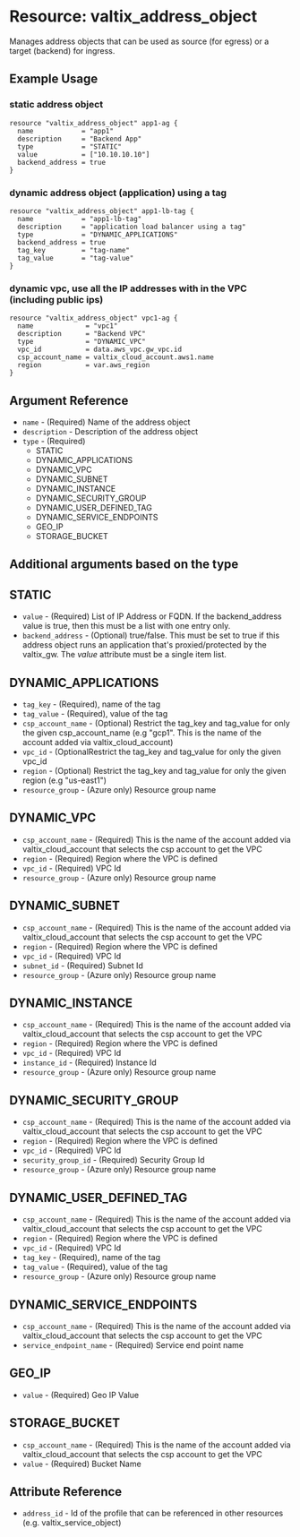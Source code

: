 # Resource: valtix_address_object
Manages address objects that can be used as source (for egress) or a target (backend) for ingress.

## Example Usage

### static address object
```hcl
resource "valtix_address_object" app1-ag {
  name            = "app1"
  description     = "Backend App"
  type            = "STATIC"
  value           = ["10.10.10.10"]
  backend_address = true
}
```

### dynamic address object (application) using a tag
```hcl
resource "valtix_address_object" app1-lb-tag {
  name            = "app1-lb-tag"
  description     = "application load balancer using a tag"
  type            = "DYNAMIC_APPLICATIONS"
  backend_address = true
  tag_key         = "tag-name"
  tag_value       = "tag-value"
}
```

### dynamic vpc, use all the IP addresses with in the VPC (including public ips)
```hcl
resource "valtix_address_object" vpc1-ag {
  name             = "vpc1"
  description      = "Backend VPC"
  type             = "DYNAMIC_VPC"
  vpc_id           = data.aws_vpc.gw_vpc.id
  csp_account_name = valtix_cloud_account.aws1.name
  region           = var.aws_region
}
```

## Argument Reference

* `name` - (Required) Name of the address object
* `description` - Description of the address object
* `type` - (Required)
    * STATIC
    * DYNAMIC_APPLICATIONS
    * DYNAMIC_VPC
    * DYNAMIC_SUBNET
    * DYNAMIC_INSTANCE
    * DYNAMIC_SECURITY_GROUP
    * DYNAMIC_USER_DEFINED_TAG
    * DYNAMIC_SERVICE_ENDPOINTS
    * GEO_IP
    * STORAGE_BUCKET

## Additional arguments based on the type

## STATIC

* `value` - (Required) List of IP Address or FQDN. If the backend_address value is true, then this must be a list with one entry only.
* `backend_address` - (Optional) true/false. This must be set to true if this address object runs an application that's proxied/protected by the valtix_gw. The *value* attribute must be a single item list.

## DYNAMIC_APPLICATIONS

* `tag_key` - (Required), name of the tag
* `tag_value` - (Required), value of the tag
* `csp_account_name` - (Optional) Restrict the tag_key and tag_value for only the given csp_account_name (e.g "gcp1". This is the name of the account added via valtix_cloud_account)
* `vpc_id` - (OptionalRestrict the tag_key and tag_value for only the given vpc_id
* `region` - (Optional) Restrict the tag_key and tag_value for only the given region (e.g "us-east1")
* `resource_group` - (Azure only) Resource group name

## DYNAMIC_VPC

* `csp_account_name` - (Required) This is the name of the account added via valtix_cloud_account that selects the csp account to get the VPC
* `region` - (Required) Region where the VPC is defined
* `vpc_id` - (Required) VPC Id
* `resource_group` - (Azure only) Resource group name

## DYNAMIC_SUBNET

* `csp_account_name` - (Required) This is the name of the account added via valtix_cloud_account that selects the csp account to get the VPC
* `region` - (Required) Region where the VPC is defined
* `vpc_id` - (Required) VPC Id
* `subnet_id` - (Required) Subnet Id
* `resource_group` - (Azure only) Resource group name

## DYNAMIC_INSTANCE

* `csp_account_name` - (Required) This is the name of the account added via valtix_cloud_account that selects the csp account to get the VPC
* `region` - (Required) Region where the VPC is defined
* `vpc_id` - (Required) VPC Id
* `instance_id` - (Required) Instance Id
* `resource_group` - (Azure only) Resource group name

## DYNAMIC_SECURITY_GROUP

* `csp_account_name` - (Required) This is the name of the account added via valtix_cloud_account that selects the csp account to get the VPC
* `region` - (Required) Region where the VPC is defined
* `vpc_id` - (Required) VPC Id
* `security_group_id` - (Required) Security Group Id
* `resource_group` - (Azure only) Resource group name

## DYNAMIC_USER_DEFINED_TAG

* `csp_account_name` - (Required) This is the name of the account added via valtix_cloud_account that selects the csp account to get the VPC
* `region` - (Required) Region where the VPC is defined
* `vpc_id` - (Required) VPC Id
* `tag_key` - (Required), name of the tag
* `tag_value` - (Required), value of the tag
* `resource_group` - (Azure only) Resource group name

## DYNAMIC_SERVICE_ENDPOINTS

* `csp_account_name` - (Required) This is the name of the account added via valtix_cloud_account that selects the csp account to get the VPC
* `service_endpoint_name` - (Required) Service end point name

## GEO_IP

* `value` - (Required) Geo IP Value

## STORAGE_BUCKET

* `csp_account_name` - (Required) This is the name of the account added via valtix_cloud_account that selects the csp account to get the VPC
* `value` - (Required) Bucket Name

## Attribute Reference

* `address_id` - Id of the profile that can be referenced in other resources (e.g. valtix_service_object)

